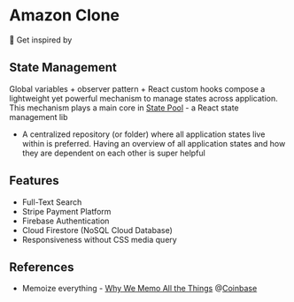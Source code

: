 # Amazon Clone

👋 Get inspired by 

## State Management
Global variables + observer pattern + React custom hooks compose a lightweight yet powerful mechanism to manage states across application.
This mechanism plays a main core in [State Pool](https://www.npmjs.com/package/state-pool) - a React state management lib

- A centralized repository (or folder) where all application states live within is preferred. Having an overview of all application states and how they are dependent on each other is super helpful 

## Features
- Full-Text Search
- Stripe Payment Platform
- Firebase Authentication
- Cloud Firestore (NoSQL Cloud Database)
- Responsiveness without CSS media query

## References


- Memoize everything - [Why We Memo All the Things](https://attardi.org/why-we-memo-all-the-things) @[Coinbase](https://www.coinbase.com)
